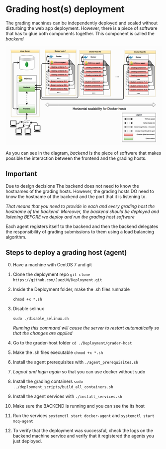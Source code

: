 # Grading host(s) deployment

The grading machines can be independently deployed and scaled without disturbing the web app deployment. However, there is a piece of software that has to glue both components together. This component is called the *backend*

![Alt text](architecture.PNG?raw=true "Title")

As you can see in the diagram, *backend* is the piece of software that makes possible the interaction between the frontend and the grading hosts.

## Important

Due to design decisions The backend does not need to know the hostnames of the grading hosts. However, the grading hosts DO need to know the hostname of the backend and the port that it is listening to.

*That means that you need to provide in each and every grading host the hostname of the backend. Moreover, the backend should be deployed and listening BEFORE we deploy and run the grading host software*

Each agent registers itself to the backend and then the backend delegates the responsibility of grading submissions to them using a load balancing algorithm.

## Steps to deploy a grading host (agent)

0. Have a machine with CentOS 7 and git
1. Clone the deployment repo `git clone https://github.com/JuezUN/Deployment.git`
3. Inside the Deployment folder, make the .sh files runnable
    
    `chmod +x *.sh`

4. Disable selinux
    
    `sudo ./disable_selinux.sh`

    *Running this command will cause the server to restart automatically so that the changes are applied*

2. Go to the grader-host folder `cd ./Deployment/grader-host`
3. Make the .sh files executable `chmod +x *.sh`
3. Install the agent prerequisites with `./agent_prerequisites.sh`
4. *Logout and login again* so that you can use docker without sudo
5. Install the grading containers `sudo ../deployment_scripts/build_all_containers.sh`
5. Install the agent services with `./install_services.sh`
6. Make sure the BACKEND is running and you can see the its host
7. Run the services `systemctl start docker-agent` and `systemctl start mcq-agent`

8. To verify that the deployment was successful, check the logs on the backend machine service and verify that it registered the agents you just deployed.
